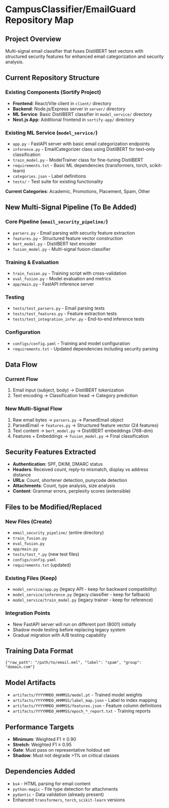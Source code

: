 # CampusClassifier/EmailGuard Repository Map

## Project Overview
Multi-signal email classifier that fuses DistilBERT text vectors with structured security features for enhanced email categorization and security analysis.

## Current Repository Structure

### Existing Components (Sortify Project)
- **Frontend**: React/Vite client in `client/` directory
- **Backend**: Node.js/Express server in `server/` directory  
- **ML Service**: Basic DistilBERT classifier in `model_service/` directory
- **Next.js App**: Additional frontend in `sortify-app/` directory

### Existing ML Service (`model_service/`)
- `app.py` - FastAPI server with basic email categorization endpoints
- `inference.py` - EmailCategorizer class using DistilBERT for text-only classification
- `train_model.py` - ModelTrainer class for fine-tuning DistilBERT
- `requirements.txt` - Basic ML dependencies (transformers, torch, scikit-learn)
- `categories.json` - Label definitions
- `tests/` - Test suite for existing functionality

**Current Categories**: Academic, Promotions, Placement, Spam, Other

## New Multi-Signal Pipeline (To Be Added)

### Core Pipeline (`email_security_pipeline/`)
- `parsers.py` - Email parsing with security feature extraction
- `features.py` - Structured feature vector construction  
- `bert_model.py` - DistilBERT text encoder
- `fusion_model.py` - Multi-signal fusion classifier

### Training & Evaluation
- `train_fusion.py` - Training script with cross-validation
- `eval_fusion.py` - Model evaluation and metrics
- `app/main.py` - FastAPI inference server

### Testing
- `tests/test_parsers.py` - Email parsing tests
- `tests/test_features.py` - Feature extraction tests  
- `tests/test_integration_infer.py` - End-to-end inference tests

### Configuration
- `configs/config.yaml` - Training and model configuration
- `requirements.txt` - Updated dependencies including security parsing

## Data Flow

### Current Flow
1. Email input (subject, body) → DistilBERT tokenization
2. Text encoding → Classification head → Category prediction

### New Multi-Signal Flow  
1. Raw email bytes → `parsers.py` → ParsedEmail object
2. ParsedEmail → `features.py` → Structured feature vector (24 features)
3. Text content → `bert_model.py` → DistilBERT embeddings (768-dim)
4. Features + Embeddings → `fusion_model.py` → Final classification

## Security Features Extracted
- **Authentication**: SPF, DKIM, DMARC status
- **Headers**: Received count, reply-to mismatch, display vs address distance
- **URLs**: Count, shortener detection, punycode detection
- **Attachments**: Count, type analysis, size analysis
- **Content**: Grammar errors, perplexity scores (extensible)

## Files to be Modified/Replaced

### New Files (Create)
- `email_security_pipeline/` (entire directory)
- `train_fusion.py`
- `eval_fusion.py` 
- `app/main.py`
- `tests/test_*.py` (new test files)
- `configs/config.yaml`
- `requirements.txt` (updated)

### Existing Files (Keep)
- `model_service/app.py` (legacy API - keep for backward compatibility)
- `model_service/inference.py` (legacy classifier - keep for fallback)
- `model_service/train_model.py` (legacy trainer - keep for reference)

### Integration Points
- New FastAPI server will run on different port (8001) initially
- Shadow mode testing before replacing legacy system
- Gradual migration with A/B testing capability

## Training Data Format
```jsonl
{"raw_path": "/path/to/email.eml", "label": "spam", "group": "domain.com"}
```

## Model Artifacts
- `artifacts/YYYYMMDD_HHMMSS/model.pt` - Trained model weights
- `artifacts/YYYYMMDD_HHMMSS/label_map.json` - Label to index mapping
- `artifacts/YYYYMMDD_HHMMSS/features.json` - Feature column definitions
- `artifacts/YYYYMMDD_HHMMSS/epoch_*_report.txt` - Training reports

## Performance Targets
- **Minimum**: Weighted F1 ≥ 0.90
- **Stretch**: Weighted F1 ≥ 0.95
- **Gate**: Must pass on representative holdout set
- **Shadow**: Must not degrade >1% on critical classes

## Dependencies Added
- `bs4` - HTML parsing for email content
- `python-magic` - File type detection for attachments
- `pydantic` - Data validation (already present)
- Enhanced `transformers`, `torch`, `scikit-learn` versions

